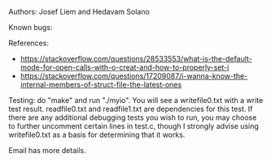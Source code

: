 Authors: Josef Liem and Hedavam Solano

Known bugs: 

References: 
- https://stackoverflow.com/questions/28533553/what-is-the-default-mode-for-open-calls-with-o-creat-and-how-to-properly-set-i
- https://stackoverflow.com/questions/17209087/i-wanna-know-the-internal-members-of-struct-file-the-latest-ones

Testing: do "make" and run "./myio". You will see a writefile0.txt with a write test result. readfile0.txt and readfile1.txt are dependencies for this test. If there are any additional debugging tests you wish to run, you may choose to further uncomment certain lines in test.c, though I strongly advise using writefile0.txt as a basis for determining that it works.  

Email has more details.
